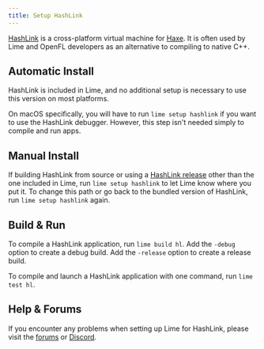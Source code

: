 ```yaml
---
title: Setup HashLink
---
```


[HashLink](https://hashlink.haxe.org) is a cross-platform virtual machine for [Haxe](https://haxe.org/). It is often used by Lime and OpenFL developers as an alternative to compiling to native C++.

## Automatic Install

HashLink is included in Lime, and no additional setup is necessary to use this version on most platforms.

On macOS specifically, you will have to run `lime setup hashlink` if you want to use the HashLink debugger. However, this step isn't needed simply to compile and run apps.

## Manual Install

If building HashLink from source or using a [HashLink release](https://github.com/HaxeFoundation/hashlink/releases) other than the one included in Lime, run `lime setup hashlink` to let Lime know where you put it. To change this path or go back to the bundled version of HashLink, run `lime setup hashlink` again.

## Build & Run

To compile a HashLink application, run `lime build hl`. Add the `-debug` option to create a debug build. Add the `-release` option to create a release build.

To compile and launch a HashLink application with one command, run `lime test hl`.

## Help & Forums

If you encounter any problems when setting up Lime for HashLink, please visit the [forums](http://community.openfl.org/c/help) or [Discord](https://discord.gg/tDgq8EE).
